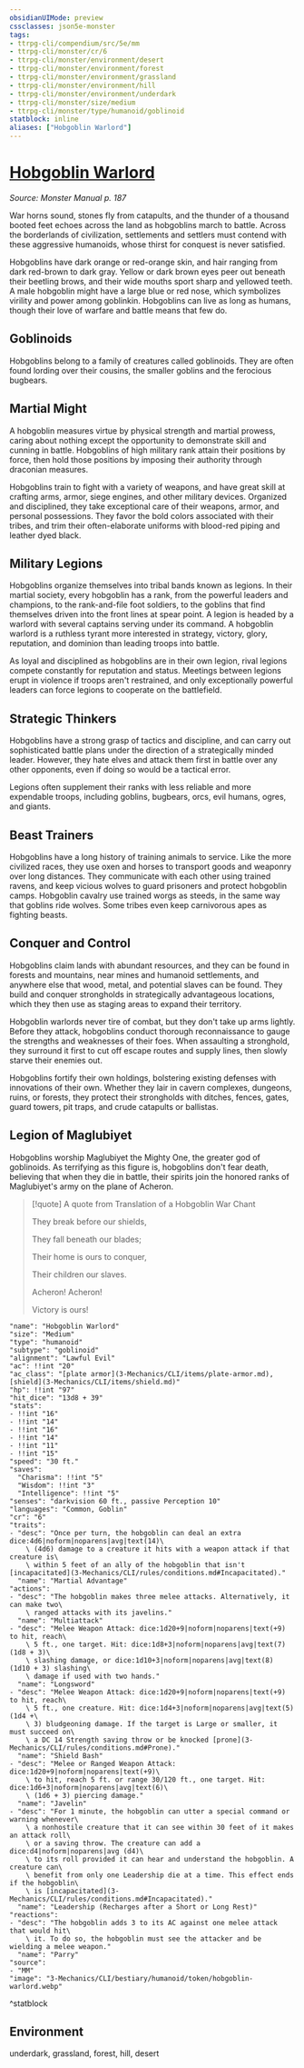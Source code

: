 ```yaml
---
obsidianUIMode: preview
cssclasses: json5e-monster
tags:
- ttrpg-cli/compendium/src/5e/mm
- ttrpg-cli/monster/cr/6
- ttrpg-cli/monster/environment/desert
- ttrpg-cli/monster/environment/forest
- ttrpg-cli/monster/environment/grassland
- ttrpg-cli/monster/environment/hill
- ttrpg-cli/monster/environment/underdark
- ttrpg-cli/monster/size/medium
- ttrpg-cli/monster/type/humanoid/goblinoid
statblock: inline
aliases: ["Hobgoblin Warlord"]
---
```

# [Hobgoblin Warlord](3-Mechanics\CLI\bestiary\humanoid/hobgoblin-warlord.md)
*Source: Monster Manual p. 187*  

War horns sound, stones fly from catapults, and the thunder of a thousand booted feet echoes across the land as hobgoblins march to battle. Across the borderlands of civilization, settlements and settlers must contend with these aggressive humanoids, whose thirst for conquest is never satisfied.

Hobgoblins have dark orange or red-orange skin, and hair ranging from dark red-brown to dark gray. Yellow or dark brown eyes peer out beneath their beetling brows, and their wide mouths sport sharp and yellowed teeth. A male hobgoblin might have a large blue or red nose, which symbolizes virility and power among goblinkin. Hobgoblins can live as long as humans, though their love of warfare and battle means that few do.

## Goblinoids

Hobgoblins belong to a family of creatures called goblinoids. They are often found lording over their cousins, the smaller goblins and the ferocious bugbears.

## Martial Might

A hobgoblin measures virtue by physical strength and martial prowess, caring about nothing except the opportunity to demonstrate skill and cunning in battle. Hobgoblins of high military rank attain their positions by force, then hold those positions by imposing their authority through draconian measures.

Hobgoblins train to fight with a variety of weapons, and have great skill at crafting arms, armor, siege engines, and other military devices. Organized and disciplined, they take exceptional care of their weapons, armor, and personal possessions. They favor the bold colors associated with their tribes, and trim their often-elaborate uniforms with blood-red piping and leather dyed black.

## Military Legions

Hobgoblins organize themselves into tribal bands known as legions. In their martial society, every hobgoblin has a rank, from the powerful leaders and champions, to the rank-and-file foot soldiers, to the goblins that find themselves driven into the front lines at spear point. A legion is headed by a warlord with several captains serving under its command. A hobgoblin warlord is a ruthless tyrant more interested in strategy, victory, glory, reputation, and dominion than leading troops into battle.

As loyal and disciplined as hobgoblins are in their own legion, rival legions compete constantly for reputation and status. Meetings between legions erupt in violence if troops aren't restrained, and only exceptionally powerful leaders can force legions to cooperate on the battlefield.

## Strategic Thinkers

Hobgoblins have a strong grasp of tactics and discipline, and can carry out sophisticated battle plans under the direction of a strategically minded leader. However, they hate elves and attack them first in battle over any other opponents, even if doing so would be a tactical error.

Legions often supplement their ranks with less reliable and more expendable troops, including goblins, bugbears, orcs, evil humans, ogres, and giants.

## Beast Trainers

Hobgoblins have a long history of training animals to service. Like the more civilized races, they use oxen and horses to transport goods and weaponry over long distances. They communicate with each other using trained ravens, and keep vicious wolves to guard prisoners and protect hobgoblin camps. Hobgoblin cavalry use trained worgs as steeds, in the same way that goblins ride wolves. Some tribes even keep carnivorous apes as fighting beasts.

## Conquer and Control

Hobgoblins claim lands with abundant resources, and they can be found in forests and mountains, near mines and humanoid settlements, and anywhere else that wood, metal, and potential slaves can be found. They build and conquer strongholds in strategically advantageous locations, which they then use as staging areas to expand their territory.

Hobgoblin warlords never tire of combat, but they don't take up arms lightly. Before they attack, hobgoblins conduct thorough reconnaissance to gauge the strengths and weaknesses of their foes. When assaulting a stronghold, they surround it first to cut off escape routes and supply lines, then slowly starve their enemies out.

Hobgoblins fortify their own holdings, bolstering existing defenses with innovations of their own. Whether they lair in cavern complexes, dungeons, ruins, or forests, they protect their strongholds with ditches, fences, gates, guard towers, pit traps, and crude catapults or ballistas.

## Legion of Maglubiyet

Hobgoblins worship Maglubiyet the Mighty One, the greater god of goblinoids. As terrifying as this figure is, hobgoblins don't fear death, believing that when they die in battle, their spirits join the honored ranks of Maglubiyet's army on the plane of Acheron.

> [!quote] A quote from Translation of a Hobgoblin War Chant  
> 
> They break before our shields,
> 
> They fall beneath our blades;
> 
> Their home is ours to conquer,
> 
> Their children our slaves.
> 
> Acheron! Acheron!
> 
> Victory is ours!


```statblock
"name": "Hobgoblin Warlord"
"size": "Medium"
"type": "humanoid"
"subtype": "goblinoid"
"alignment": "Lawful Evil"
"ac": !!int "20"
"ac_class": "[plate armor](3-Mechanics/CLI/items/plate-armor.md), [shield](3-Mechanics/CLI/items/shield.md)"
"hp": !!int "97"
"hit_dice": "13d8 + 39"
"stats":
- !!int "16"
- !!int "14"
- !!int "16"
- !!int "14"
- !!int "11"
- !!int "15"
"speed": "30 ft."
"saves":
  "Charisma": !!int "5"
  "Wisdom": !!int "3"
  "Intelligence": !!int "5"
"senses": "darkvision 60 ft., passive Perception 10"
"languages": "Common, Goblin"
"cr": "6"
"traits":
- "desc": "Once per turn, the hobgoblin can deal an extra dice:4d6|noform|noparens|avg|text(14)\
    \ (4d6) damage to a creature it hits with a weapon attack if that creature is\
    \ within 5 feet of an ally of the hobgoblin that isn't [incapacitated](3-Mechanics/CLI/rules/conditions.md#Incapacitated)."
  "name": "Martial Advantage"
"actions":
- "desc": "The hobgoblin makes three melee attacks. Alternatively, it can make two\
    \ ranged attacks with its javelins."
  "name": "Multiattack"
- "desc": "Melee Weapon Attack: dice:1d20+9|noform|noparens|text(+9) to hit, reach\
    \ 5 ft., one target. Hit: dice:1d8+3|noform|noparens|avg|text(7) (1d8 + 3)\
    \ slashing damage, or dice:1d10+3|noform|noparens|avg|text(8) (1d10 + 3) slashing\
    \ damage if used with two hands."
  "name": "Longsword"
- "desc": "Melee Weapon Attack: dice:1d20+9|noform|noparens|text(+9) to hit, reach\
    \ 5 ft., one creature. Hit: dice:1d4+3|noform|noparens|avg|text(5) (1d4 +\
    \ 3) bludgeoning damage. If the target is Large or smaller, it must succeed on\
    \ a DC 14 Strength saving throw or be knocked [prone](3-Mechanics/CLI/rules/conditions.md#Prone)."
  "name": "Shield Bash"
- "desc": "Melee or Ranged Weapon Attack: dice:1d20+9|noform|noparens|text(+9)\
    \ to hit, reach 5 ft. or range 30/120 ft., one target. Hit: dice:1d6+3|noform|noparens|avg|text(6)\
    \ (1d6 + 3) piercing damage."
  "name": "Javelin"
- "desc": "For 1 minute, the hobgoblin can utter a special command or warning whenever\
    \ a nonhostile creature that it can see within 30 feet of it makes an attack roll\
    \ or a saving throw. The creature can add a dice:d4|noform|noparens|avg (d4)\
    \ to its roll provided it can hear and understand the hobgoblin. A creature can\
    \ benefit from only one Leadership die at a time. This effect ends if the hobgoblin\
    \ is [incapacitated](3-Mechanics/CLI/rules/conditions.md#Incapacitated)."
  "name": "Leadership (Recharges after a Short or Long Rest)"
"reactions":
- "desc": "The hobgoblin adds 3 to its AC against one melee attack that would hit\
    \ it. To do so, the hobgoblin must see the attacker and be wielding a melee weapon."
  "name": "Parry"
"source":
- "MM"
"image": "3-Mechanics/CLI/bestiary/humanoid/token/hobgoblin-warlord.webp"
```
^statblock

## Environment

underdark, grassland, forest, hill, desert
